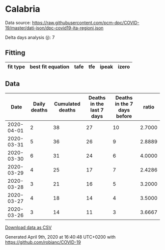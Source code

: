 # Calabria

Data source: https://raw.githubusercontent.com/pcm-dpc/COVID-19/master/dati-json/dpc-covid19-ita-regioni.json

Delta days analysis (j): 7

## Fitting 
|fit type|best fit equation|tafe|tfe|ipeak|izero|
|-------|-----|--------|------|---|---|

## Data
|Date|Daily deaths|Cumulated deaths|Deaths in the last 7 days|Deaths in the 7 days before|ratio|
|----|----------|-----------|-------|--------------------|-----|
|2020-04-01|2|38|27|10|2.7000|
|2020-03-31|5|36|26|9|2.8889|
|2020-03-30|6|31|24|6|4.0000|
|2020-03-29|4|25|17|7|2.4286|
|2020-03-28|3|21|16|5|3.2000|
|2020-03-27|4|18|14|4|3.5000|
|2020-03-26|3|14|11|3|3.6667|

[Download data as CSV](COVID-19_calabria_j7_2020-04-01.csv)

Generated April 9th, 2020 at 16:40:48 UTC+0200 with https://github.com/robianc/COVID-19
